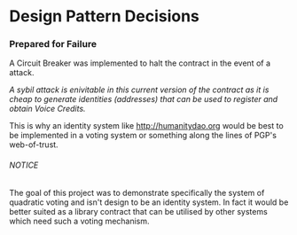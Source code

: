 # Design Pattern Decisions

### Prepared for Failure
A Circuit Breaker was implemented to halt the contract in the event of a attack.

_A sybil attack is enivitable in this current version of the contract as it is cheap to generate identities (addresses) that can be used to register and obtain Voice Credits._

This is why an identity system like http://humanitydao.org would be best to be implemented in a voting system or something along the lines of PGP's web-of-trust.

###### NOTICE
The goal of this project was to demonstrate specifically the system of quadratic voting and isn't design to be an identity system. In fact it would be better suited as a library contract that can be utilised by other systems which need such a voting mechanism.